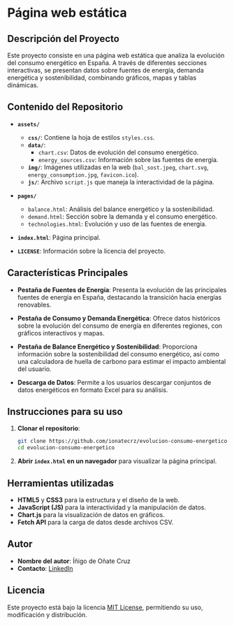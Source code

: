 # Página web estática

## Descripción del Proyecto

Este proyecto consiste en una página web estática que analiza la evolución del consumo energético en España. A través de diferentes secciones interactivas, se presentan datos sobre fuentes de energía, demanda energética y sostenibilidad, combinando gráficos, mapas y tablas dinámicas.

## Contenido del Repositorio

- **`assets/`**  
  - **`css/`**: Contiene la hoja de estilos `styles.css`.  
  - **`data/`**: 
    - `chart.csv`: Datos de evolución del consumo energético.
    - `energy_sources.csv`: Información sobre las fuentes de energía.
  - **`img/`**: Imágenes utilizadas en la web (`bal_sost.jpeg`, `chart.svg`, `energy_consumption.jpg`, `favicon.ico`).  
  - **`js/`**: Archivo `script.js` que maneja la interactividad de la página.  

- **`pages/`**  
  - `balance.html`: Análisis del balance energético y la sostenibilidad.  
  - `demand.html`: Sección sobre la demanda y el consumo energético.  
  - `technologies.html`: Evolución y uso de las fuentes de energía.  

- **`index.html`**: Página principal.  
- **`LICENSE`**: Información sobre la licencia del proyecto.  

## Características Principales

- **Pestaña de Fuentes de Energía**: Presenta la evolución de las principales fuentes de energía en España, destacando la transición hacia energías renovables.  

- **Pestaña de Consumo y Demanda Energética**: Ofrece datos históricos sobre la evolución del consumo de energía en diferentes regiones, con gráficos interactivos y mapas.  

- **Pestaña de Balance Energético y Sostenibilidad**: Proporciona información sobre la sostenibilidad del consumo energético, así como una calculadora de huella de carbono para estimar el impacto ambiental del usuario.  

- **Descarga de Datos**: Permite a los usuarios descargar conjuntos de datos energéticos en formato Excel para su análisis.  


## Instrucciones para su uso

1. **Clonar el repositorio**:
   ```bash
   git clone https://github.com/ionatecrz/evolucion-consumo-energetico.git
   cd evolucion-consumo-energetico
   ```

2. **Abrir `index.html` en un navegador** para visualizar la página principal.  

## Herramientas utilizadas

- **HTML5** y **CSS3** para la estructura y el diseño de la web.  
- **JavaScript (JS)** para la interactividad y la manipulación de datos.  
- **Chart.js** para la visualización de datos en gráficos.  
- **Fetch API** para la carga de datos desde archivos CSV.  

## Autor

- **Nombre del autor**: Íñigo de Oñate Cruz
- **Contacto**: [LinkedIn](https://www.linkedin.com/in/%C3%AD%C3%B1igo-de-o%C3%B1ate-cruz-855b55263/)

## Licencia

Este proyecto está bajo la licencia [MIT License](LICENSE), permitiendo su uso, modificación y distribución.

